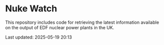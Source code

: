 # Nuke Watch

This repository includes code for retrieving the latest information available on the output of EDF nuclear power plants in the UK.

Last updated: 2025-05-19 20:13